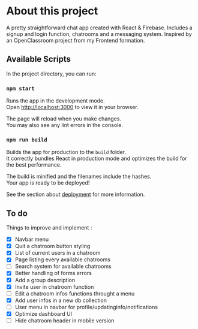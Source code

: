 # About this project

A pretty straightforward chat app created with React & Firebase. Includes a signup and login function, chatrooms and a messaging system. Inspired by an OpenClassroom project from my Frontend formation.

## Available Scripts

In the project directory, you can run:

### `npm start`

Runs the app in the development mode.\
Open [http://localhost:3000](http://localhost:3000) to view it in your browser.

The page will reload when you make changes.\
You may also see any lint errors in the console.


### `npm run build`

Builds the app for production to the `build` folder.\
It correctly bundles React in production mode and optimizes the build for the best performance.

The build is minified and the filenames include the hashes.\
Your app is ready to be deployed!

See the section about [deployment](https://facebook.github.io/create-react-app/docs/deployment) for more information.


## To do

Things to improve and implement :
- [x] Navbar menu
- [x] Quit a chatroom button styling
- [x] List of current users in a chatroom
- [x] Page listing every available chatrooms
- [ ] Search system for available chatrooms
- [x] Better handling of forms errors
- [x] Add a group description
- [x] Invite user in chatroom function
- [ ] Edit a chatroom infos functions throught a menu
- [x] Add user infos in a new db collection
- [ ] User menu in navbar for profile/updatinginfo/notifications
- [x] Optimize dashboard UI
- [ ] Hide chatroom header in mobile version
